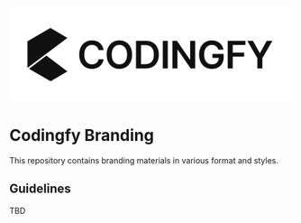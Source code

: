 ![logo](logo/with-name/Black@0.5x.png)

# Codingfy Branding

This repository contains branding materials in various format and styles.

## Guidelines

TBD